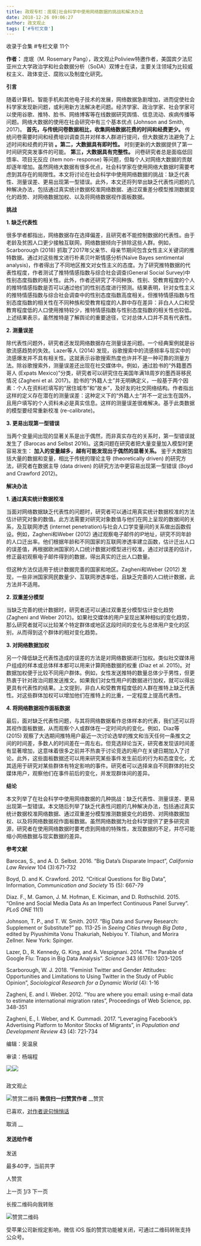 ```yaml
---
title: 政观专栏：庞珉|社会科学中使用网络数据的挑战和解决办法
date: 2018-12-26 09:06:27
author: 政文观止
tags: ['#专栏文章']
---
```



收录于合集 #专栏文章 11个

**作者：** 庞珉（M. Rosemary
Pang），政文观止Poliview特邀作者，美国宾夕法尼亚州立大学政治学和社会数据分析（SoDA）双博士在读，主要关注领域为比较威权主义、政体变迁、腐败以及制度化研究。

  

  

  

 **引言**

  

随着计算机、智能手机和其他电子技术的发展，网络数据急剧增加，进而促使社会科学家发现新问题，或利用新方法解决老问题。经济学家、政治学家、社会学家可以使用谷歌、推特、脸书、网络博客等在线数据研究舆情、信息流动、疾病传播等问题。网络大数据的使用在社会研究中有三个基本优点
(Johnson and Smith, 2017)。 **首先，与传统问卷数据相比，收集网络数据花费的时间和经费更少。**
传统问卷需要时间和经费培训调查员并对样本人群进行提问，但大数据方法避免了上述时间和经费的开销 **。第二，大数据具有即时性。**
时刻更新的大数据提供了第一时间研究突发事件的可能。 **第三，大数据具有完整性。** 问卷研究者总是面临低回馈率、项目无反应 (item non-
response)
等问题，但每个人对网络大数据的贡献却逐年增加。虽然网络大数据有很多优点，社会科学家在使用网络大数据时需要考虑到其存在的局限性。本文将讨论在社会科学中使用网络数据的挑战：缺乏代表性、测量误差、更易出现第一型错误。此外，本文还将列举出缺乏代表性问题的几种解决办法，包括通过真实统计数据校准网络数据、通过双重差分模型推测数据变化的趋势、对网络数据加权、以及将网络数据视作面板数据。

  

 **挑战**

  

 **1\. 缺乏代表性**

  

很多学者都指出，网络数据存在选择偏差，且研究者不能控制数据的代表性。由于老龄及贫困人口更少接触互联网，网络数据倾向于排除这些人群。例如，Scarborough
(2018) 抓取了2017年父亲节、母亲节期间包含女性主义关键词的推特数据。通过对这些推文进行朴素贝叶斯情感分析(Naïve Bayes
sentimental
analysis)，作者得出了不同地区推文对女性主义的态度。为了研究推特数据的代表性程度，作者测试了推特情感指数与综合社会调查(General Social
Survey)中性别态度指数的相关性。此外，作者还研究了不同种族、性别、受教育程度的个人的推特情感指数是否可以通过他们的性别态度进行预测。结果表明，针对女性主义的推特情感指数与综合社会调查中的性别态度指数高度相关。但推特情感指数与性别态度指数的相关性在不同种族和受教育程度的人群中存在差异：非白人人口和受教育程度低的人口使用推特较少，推特情感指数与性别态度指数的相关性也较低。上述结果表示，虽然推特是了解舆论的重要途径，它对总体人口并不具有代表性。

  

 **2\. 测量误差**

  

除代表性问题外，研究者还发现网络数据存在测量误差问题。一个经典案例就是谷歌流感趋势的失效。Lazer等人 (2014)
发现，谷歌搜索中的流感频率与现实中的流感爆发并不具有相关性。这就表示谷歌搜索热度也许并不是一种可靠的测量方法。除谷歌搜索外，测量误差还出现在社交媒体中。例如，通过脸书的“外籍墨西哥人
(Expats Mexico)”分类，研究者可以研究住在美国年满18周岁的墨西哥移民情况 (Zagheni et al.
2017)。脸书的“外籍人士”并无明确定义，一般基于两个因素：个人在资料栏填写的“居住城市”和“故乡”，及好友的社交网络结构。作者指出这样的定义存在潜在的测量误差：这种定义下的“外籍人士”并不一定出生在国外，且用户填写的个人资料未必是真实信息。这样的测量误差很难解决。基于此类数据的模型要经常重新校准
(re-calibrate)。

  

 **3\. 更易出现第一型错误**

  

当两个变量间出现的显著关系是出于偶然，而非真实存在的关系时，第一型错误就发生了 (Barocas and Selbst
2016)。这类问题在研究者把大量变量加入模型时更容易发生： **加入的变量越多，越有可能发现出于偶然的显著关系。**
鉴于大数据包括大量的数据和变量，相比于传统的理论主导 (theoretically driven) 的研究方法，研究者在数据主导 (data driven)
的研究方法中更容易出现第一型错误 (Boyd and Crawford 2012)。

  

 **解决办法**

  

 **1\. 通过真实统计数据校准**

  

当面对网络数据缺乏代表性的问题时，研究者可以通过用真实统计数据校准的方法估计研究对象的数值。此方法需要对研究对象数值与他们在网上呈现的数据间的关系，及互联网渗透
(internet penetration)与社会人口学变量间的关系做出函数假设。例如，Zagheni和Weber (2012)
通过观察电子邮件的IP地址，研究不同年龄的人口迁出率。他们根据年龄和不同国家的互联网渗透率建立函数，估计迁出人口的误差值，再根据欧洲国家的人口统计数据对模型进行校准，通过对误差的估计，修正最初观察电子邮件得到的数据，得出真实的迁出人口数量。

  

但这种方法仅适用于统计数据完善的国家和地区。Zagheni和Weber (2012)
发现，一些非洲国家网民数量少、互联网渗透率低，且缺乏完善的人口统计数据，此方法并不适用。

  

 **2\. 双重差分模型**

  

当缺乏完善的统计数据时，研究者还可以通过双重差分模型估计变化趋势 (Zagheni and Weber
2012)。如果社交媒体的用户呈现出某种相似的变化趋势，那么研究者就可以比较某个特定群体或地区这段时间的变化与总体用户变化的区别，从而得到这个群体的相对变化趋势。

  

 **3\. 对网络数据加权**

  

另一个降低缺乏代表性造成的误差的方法是对网络数据进行加权。类似社交媒体用户组成的样本或总体样本都可以用来计算网络数据的权重 (Diaz et al.
2015)。对数据加权便于比较不同用户群体。例如，女性发送推特的数量总体少于男性，但更热衷于针对政治问题发送推文。如果我们对女性用户的数据进行加权，就可以得出更具有代表性的结果。上文提到，非白人和受教育程度低的人群在推特上缺乏代表性。对这些群体加权可以增加他们在推特上的比重，一定程度上提高代表性。

  

 **4\. 将网络数据视作面板数据**

  

最后，面对缺乏代表性问题，与其将网络数据看作总体样本的代表，我们还可以将其视作面板数据，从而观察个人或群体在一定时间内的变化。例如，Diaz等 (2015)
观察了大选期间推特用户最近一次讨论选举的推文和当天任何一条推文之间的时间差，多数人的时间差在一周左右。但竞选辩论当天，研究者发现该时间差有显著增加，这意味着很多之前并不热衷于讨论竞选的用户在关键日期加入了讨论。此外，这些面板数据还可以用来研究某些事件发生前后的行为和态度变化，尤其适用于研究对某些群体有特定影响的事件。研究者可以选择来自不同群体的社交媒体用户，观察他们在事件前后的变化，并发现群体间的差异。

  

 **结论**

  

本文列举了在社会科学中使用网络数据的几种挑战：缺乏代表性、测量误差、更易出现第一型错误。本文随后列举了缺乏代表性问题的几种解决办法，包括通过真实统计数据校准网络数据、通过双重差分模型推测数据变化的趋势、对网络数据加权、以及将网络数据视作面板数据。虽然网络数据为社会科学提供了更多研究资源，研究者在使用网络数据时要考虑到网络的特殊性，发现数据的不足，并尽可能缩小网络数据与现实数据的差异。

  

 **参考文献**

  

Barocas, S., and A. D. Selbst. 2016. “Big Data’s Disparate Impact”,
_California Law Review_ 104 (3):671-732

  

Boyd, D. and K. Crawford. 2012. “Critical Questions for Big Data”,
Information, _Communication and Society_ 15 (5): 667-79

  

Diaz. F., M. Gamon, J. M. Hofman, E. Kiciman, and D. Rothschild. 2015. “Online
and Social Media Data As an Imperfect Continuous Panel Survey”. _PLoS ONE_
11(1)

  

Johnson, T. P., and T. W. Smith. 2017. “Big Data and Survey Research:
Supplement or Substitute?” pp. 113-25 in _Seeing Cities through Big Data_ ,
edited by Piyushimita Vonu Thakuriah, Nebiyou Y. Tilahun, and Morira Zellner.
New York: Spinger.

  

Lazer, D., R. Kennedy, G. King, and A. Vespignani. 2014. “The Parable of
Google Flu: Traps in Big Data Analysis”. _Science_ 343 (6176): 1203-1205

  

Scarborough, W. J. 2018. “Feminist Twitter and Gender Attitudes: Opportunities
and Limitations to Using Twitter in the Study of Public Opinion”,
_Sociological Research for a Dynamic World_ (4): 1-16

  

Zagheni, E. and I. Weber. 2012. “You are where you email: using e-mail data to
estimate international migration rates”, Proceedings of Web Science, pp.
348-351

  

Zagheni, E., I. Weber, and K. Gummadi. 2017. “Leveraging Facebook’s
Advertising Platform to Monitor Stocks of Migrants”, in _Population and
Development Review_ 43 (4): 721-734

  

  

编辑：吴温泉

审读：杨端程

![](/images/481/2.jpeg)![](/images/481/3.jpeg)

  

![]()

政文观止

![赞赏二维码]() **微信扫一扫赞赏作者** __赞赏

已喜欢，[对作者说句悄悄话](javascript:;)

取消 __

#### 发送给作者

发送

最多40字，当前共字

[](javascript:;) 人赞赏

上一页 [1](javascript:;)/3 下一页

长按二维码向我转账

![赞赏二维码]()

受苹果公司新规定影响，微信 iOS 版的赞赏功能被关闭，可通过二维码转账支持公众号。

